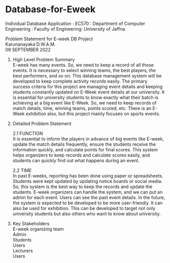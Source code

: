 # Database-for-Eweek

Individual Database Application : EC570 : Department of Computer Engineering : Faculty of Engineering: University of Jaffna

Problem Statement for E-week DB Project     
Karunanayaka D.W.A.M.   
09 SEPTEMBER 2022
1. High Level Problem Summary       
    E-week has many events. So, we need to keep a record of all those events. It is necessary to select winning teams, the best players, the best performers, and so on. This database management system will be developed to keep complete activity records easily.
    The primary success criteria for this project are managing event details and keeping students constantly updated on E-Week event details at our university.
    It is essential for university students to know exactly what their batch is achieving at a big event like E-Week. So, we need to keep records of match details, time, winning teams, points scored, etc. There is an E-Week exhibition also, but this project mainly focuses on sports events.


2. Detailed Problem Statement

    2.1 FUNCTION             
            It is essential to inform the players in advance of big events like E-week, update the match details frequently, ensure the students receive the information quickly, and calculate points for final scores.
            This system helps organizers to keep records and calculate scores easily, and students can quickly find out what happens during an event.

    2.2 TIME               
            In past E-weeks, reporting has been done using paper or spreadsheets. Students were kept updated by updating notice boards or social media. So, this system is the best way to keep the records and update the students.
            E-week organizers can handle the system, and we can put an admin for each event. Users can see the past event details.
            In the future, the system is expected to be developed to be more user-friendly. It can also be used for exhibition. This can be developed to target not only university students but also others who want to know about university.


3. Key Stakeholders         
    E-week organizing team      
    Admin       
    Students        
    Users       
    Lecturers       
    Users       
    


    

<!--   https://user-images.githubusercontent.com/48363103/202538564-eb4e18a6-f10e-4dad-992c-026f820884be.MP4    -->


    
